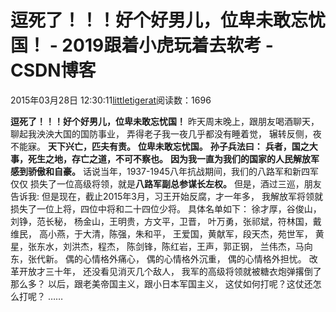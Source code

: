 
# 逗死了！！！好个好男儿，位卑未敢忘忧国！ - 2019跟着小虎玩着去软考 - CSDN博客

2015年03月28日 12:30:11[littletigerat](https://me.csdn.net/littletigerat)阅读数：1696


**逗死了！！！好个好男儿，位卑未敢忘忧国！**
昨天周末晚上，跟朋友喝酒聊天，
聊起我泱泱大国的国防事业，
弄得老子我一夜几乎都没有睡着觉，
辗转反侧，夜不能寐。
**天下兴亡，匹夫有责。**
**位卑未敢忘忧国。**
**孙子兵法曰：**
**兵者，国之大事，死生之地，存亡之道，不可不察也。**
**因为我一直为我们的国家的人民解放军感到骄傲和自豪。**
话说当年，1937-1945八年抗战期间，我们的八路军和新四军仅仅
损失了一位高级将领，就是**八路军副总参谋长左权。**
但是，酒过三巡，朋友告诉我:
但是现在，截止2015年3月，习王开始反腐，才一年多，
我解放军将领就损失了一位上将，四位中将和二十四位少将。
具体名单如下：
徐才厚，谷俊山，刘铮，范长秘，
杨金山，王明贵，方文平，卫晋，
叶万勇，张祁斌，符林国，戴维民，
高小燕，于大清，陈强，朱和平，
王爱国，黄献军，段天杰，苑世军，
黄星，张东水，刘洪杰，程杰，
陈剑锋，陈红岩，王声，郭正钢，
兰伟杰，马向东，张代新。
偶的心情格外痛心，
偶的心情格外沉重，
偶的心情格外担忧。
改革开放才三十年，
还没看见消灭几个敌人，
我军的高级将领就被糖衣炮弹撂倒了那么多？
以后，跟老美帝国主义，跟小日本军国主义，
这仗如何打呢？这仗还怎么打呢？
……


